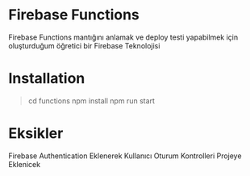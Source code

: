 # Firebase Functions
Firebase Functions mantığını anlamak ve deploy testi yapabilmek için oluşturduğum öğretici bir Firebase Teknolojisi
# Installation
>cd functions
>npm install
>npm run start
# Eksikler
Firebase Authentication Eklenerek Kullanıcı Oturum Kontrolleri Projeye Eklenicek



